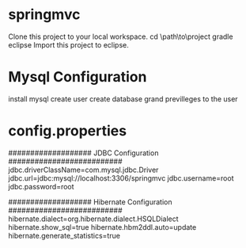 # springmvc

Clone this project to your local workspace.
cd \path\to\project
gradle eclipse
Import this project to eclipse.

# Mysql Configuration
install mysql
create user
create database 
grand previlleges to the user

# config.properties

################### JDBC Configuration ##########################
jdbc.driverClassName=com.mysql.jdbc.Driver
jdbc.url=jdbc:mysql://localhost:3306/springmvc
jdbc.username=root
jdbc.password=root

################### Hibernate Configuration ##########################
hibernate.dialect=org.hibernate.dialect.HSQLDialect
hibernate.show_sql=true
hibernate.hbm2ddl.auto=update
hibernate.generate_statistics=true

